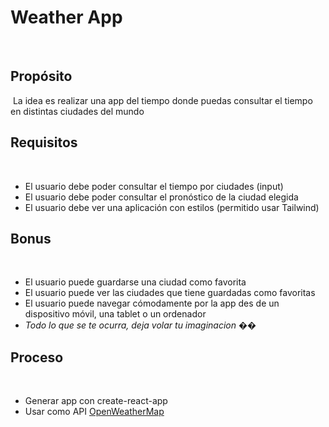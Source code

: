 # Weather App
​
## Propósito
​
La idea es realizar una app del tiempo donde puedas consultar el tiempo en distintas ciudades del mundo
​
## Requisitos
​
- El usuario debe poder consultar el tiempo por ciudades (input)
​
- El usuario debe poder consultar el pronóstico de la ciudad elegida
​
- El usuario debe ver una aplicación con estilos (permitido usar Tailwind)
​
## Bonus
​
- El usuario puede guardarse una ciudad como favorita
​
- El usuario puede ver las ciudades que tiene guardadas como favoritas
​
- El usuario puede navegar cómodamente por la app des de un dispositivo móvil, una tablet o un ordenador
​
- *Todo lo que se te ocurra, deja volar tu imaginacion ��*
​
## Proceso
​
- Generar app con create-react-app
​
- Usar como API [OpenWeatherMap](https://openweathermap.org/api)